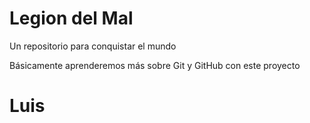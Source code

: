 # Legion del Mal
Un repositorio para conquistar el mundo

Básicamente aprenderemos más sobre Git y GitHub con este proyecto


# Luis



